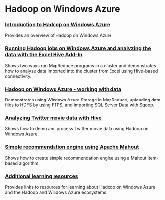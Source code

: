 <properties linkid="develop-dotnet-hadoop" urlDisplayName="Hadoop" pageTitle="How to use Hadoop on Windows Azure (.NET)" Title="How to use Hadoop on Windows Azure (.NET)" metaKeywords="Azure Hadoop introduction, Hadoop Azure basics, intro Azure Hadoop" Description="Find topics about Hadoop on Windows Azure." metaCanonical="" disqusComments="1" umbracoNaviHide="1" />


<h1>Hadoop on Windows Azure</h1>
<h3><a href="/en-us/develop/net/tutorials/intro-to-hadoop/">Introduction to Hadoop on Windows Azure</a></h3>
<p>Provides an overview of Hadoop on Windows Azure.</p>

<h3><a href="/en-us/develop/net/tutorials/hadoop-marketplace/">Running Hadoop jobs on Windows Azure and analyzing the data with the Excel Hive Add-In</a></h3>
<p>Shows two ways run MapReduce programs in a cluster and demonstrates how to analyse data imported into the cluster from Excel using Hive-based connectivity.</p>

<h3><a href="/en-us/develop/net/tutorials/hadoop-and-data/">Hadoop on Windows Azure - working with data</a></h3>
<p>Demonstrates using Windows Azure Storage in MapReduce, uploading data files to HDFS by using FTPS, and importing SQL Server Data with Sqoop.</p>


<h3><a href="/en-us/develop/net/tutorials/hadoop-social-web-data/">Analyzing Twitter movie data with Hive</a></h3>
<p>Shows how to demo and process Twitter movie data using Hadoop on Windows Azure.</p>
<h3><a href="/en-us/develop/net/tutorials/hadoop-recommendation-engine/">Simple recommendation engine using Apache Mahout</a></h3>
<p>Shows how to create simple recommendation engine using a Mahout item-based algorithm.</p>

<h3><a href="/en-us/develop/net/tutorials/hadoop-learning-resources/">Additional learning resources</a></h3>
<p>Provides links to resources for learning about Hadoop on Windows Azure and the Hadoop and Windows Azure ecosystems.</p>